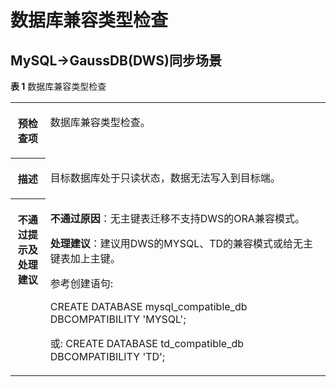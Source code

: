# 数据库兼容类型检查<a name="drs_16_1123"></a>

## MySQL-\>GaussDB\(DWS\)同步场景<a name="section651316581916"></a>

**表 1**  数据库兼容类型检查

<a name="table1565256519637"></a>
<table><tbody><tr id="row281841419637"><th class="firstcol" valign="top" width="11.06%" id="mcps1.2.3.1.1"><p id="p38142064191955"><a name="p38142064191955"></a><a name="p38142064191955"></a><strong id="b7734261191955"><a name="b7734261191955"></a><a name="b7734261191955"></a>预检查项</strong></p>
</th>
<td class="cellrowborder" valign="top" width="88.94%" headers="mcps1.2.3.1.1 "><p id="p9276176191451"><a name="p9276176191451"></a><a name="p9276176191451"></a>数据库兼容类型检查。</p>
</td>
</tr>
<tr id="row1841857619637"><th class="firstcol" valign="top" width="11.06%" id="mcps1.2.3.2.1"><p id="p1132161191955"><a name="p1132161191955"></a><a name="p1132161191955"></a><strong id="b10189452191955"><a name="b10189452191955"></a><a name="b10189452191955"></a>描述</strong></p>
</th>
<td class="cellrowborder" valign="top" width="88.94%" headers="mcps1.2.3.2.1 "><p id="p1785850719153"><a name="p1785850719153"></a><a name="p1785850719153"></a>目标数据库处于只读状态，数据无法写入到目标端。</p>
</td>
</tr>
<tr id="row3228679619637"><th class="firstcol" valign="top" width="11.06%" id="mcps1.2.3.3.1"><p id="p46136164191955"><a name="p46136164191955"></a><a name="p46136164191955"></a><strong id="b12572294191955"><a name="b12572294191955"></a><a name="b12572294191955"></a>不通过提示及<strong id="b14490151682817"><a name="b14490151682817"></a><a name="b14490151682817"></a>处理建议</strong></strong></p>
</th>
<td class="cellrowborder" valign="top" width="88.94%" headers="mcps1.2.3.3.1 "><p id="p5702033151112"><a name="p5702033151112"></a><a name="p5702033151112"></a><strong id="b1579763513911"><a name="b1579763513911"></a><a name="b1579763513911"></a>不通过原因</strong>：无主键表迁移不支持DWS的ORA兼容模式。</p>
<p id="p17208357185019"><a name="p17208357185019"></a><a name="p17208357185019"></a><strong id="b14208205735012"><a name="b14208205735012"></a><a name="b14208205735012"></a>处理建议</strong>：建议用DWS的MYSQL、TD的兼容模式或给无主键表加上主键。</p>
<p id="p19914719311"><a name="p19914719311"></a><a name="p19914719311"></a>参考创建语句:</p>
<p id="p17914317318"><a name="p17914317318"></a><a name="p17914317318"></a>CREATE DATABASE mysql_compatible_db DBCOMPATIBILITY 'MYSQL';</p>
<p id="p10914211236"><a name="p10914211236"></a><a name="p10914211236"></a>或: CREATE DATABASE td_compatible_db DBCOMPATIBILITY 'TD';</p>
</td>
</tr>
</tbody>
</table>

